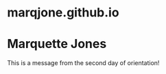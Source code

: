 # marqjone.github.io


# **Marquette Jones**

<p> This is a message from the second day of orientation! </p>
